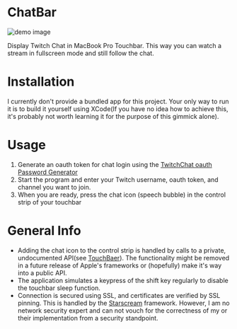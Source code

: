 # ChatBar
![demo image](https://github.com/vanHavel/ChatBar/blob/master/demo_image.jpg)

Display Twitch Chat in MacBook Pro Touchbar. This way you can watch a stream in fullscreen mode and still follow the chat.

# Installation
I currently don't provide a bundled app for this project. Your only way to run it is to build it yourself using XCode(If you have no idea how to achieve this, it's probably not worth learning it for the purpose of this gimmick alone).

# Usage
1. Generate an oauth token for chat login using the [TwitchChat oauth Password Generator](https://twitchapps.com/tmi/)
2. Start the program and enter your Twitch username, oauth token, and channel you want to join.
3. When you are ready, press the chat icon (speech bubble) in the control strip of your touchbar

# General Info
- Adding the chat icon to the control strip is handled by calls to a private, undocumented API(see [TouchBaer](https://github.com/a2/touch-baer)). The functionality might be removed in a future release of Apple's frameworks or (hopefully) make it's way into a public API.
- The application simulates a keypress of the shift key regularly to disable the touchbar sleep function.
- Connection is secured using SSL, and certificates are verified by SSL pinning. This is handled by the [Starscream](https://github.com/daltoniam/Starscream) framework. However, I am no network security expert and can not vouch for the correctness of my or their implementation from a security standpoint.


